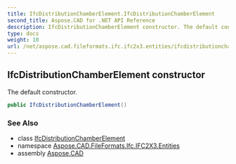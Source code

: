 ```yaml
---
title: IfcDistributionChamberElement.IfcDistributionChamberElement
second_title: Aspose.CAD for .NET API Reference
description: IfcDistributionChamberElement constructor. The default constructor
type: docs
weight: 10
url: /net/aspose.cad.fileformats.ifc.ifc2x3.entities/ifcdistributionchamberelement/ifcdistributionchamberelement/
---
```

## IfcDistributionChamberElement constructor

The default constructor.

```csharp
public IfcDistributionChamberElement()
```

### See Also

* class [IfcDistributionChamberElement](../)
* namespace [Aspose.CAD.FileFormats.Ifc.IFC2X3.Entities](../../ifcdistributionchamberelement/)
* assembly [Aspose.CAD](../../../)


